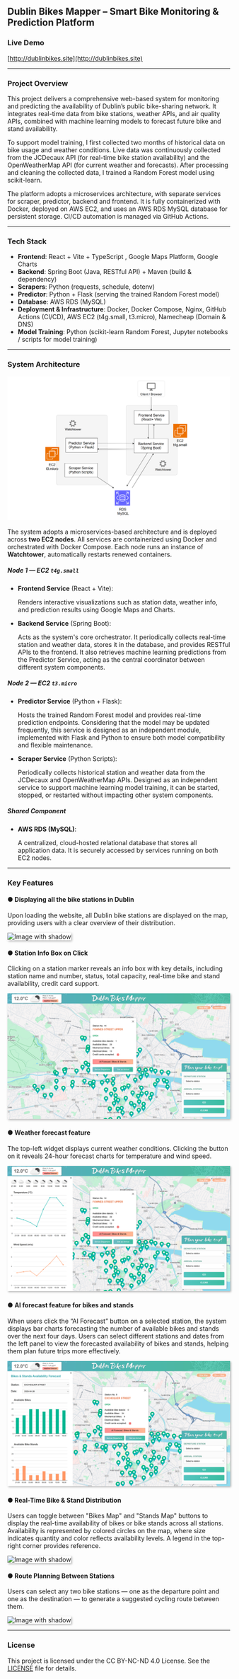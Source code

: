 ## Dublin Bikes Mapper – Smart Bike Monitoring & Prediction Platform



### Live Demo

[http://dublinbikes.site](http://dublinbikes.site)

------

### Project Overview

This project delivers a comprehensive web-based system for monitoring and predicting the availability of Dublin’s public bike-sharing network. It integrates real-time data from bike stations, weather APIs, and air quality APIs, combined with machine learning models to forecast future bike and stand availability.

To support model training, I first collected two months of historical data on bike usage and weather conditions. Live data was continuously collected from the JCDecaux API (for real-time bike station availability) and the OpenWeatherMap API (for current weather and forecasts). After processing and cleaning the collected data, I trained a Random Forest model using scikit-learn.

The platform adopts a microservices architecture, with separate services for scraper, predictor, backend and frontend. It is fully containerized with Docker, deployed on AWS EC2, and uses an AWS RDS MySQL database for persistent storage. CI/CD automation is managed via GitHub Actions.

------

###  Tech Stack

- **Frontend**: React + Vite + TypeScript , Google Maps Platform, Google Charts
- **Backend**: Spring Boot (Java, RESTful API) + Maven (build & dependency)
- **Scrapers**: Python (requests, schedule, dotenv)
- **Predictor**: Python + Flask  (serving the trained Random Forest model)
- **Database**: AWS RDS (MySQL)
- **Deployment & Infrastructure**: Docker, Docker Compose, Nginx, GitHub Actions (CI/CD), AWS EC2 (t4g.small, t3.micro), Namecheap (Domain & DNS)
- **Model Training**: Python (scikit-learn Random Forest, Jupyter notebooks / scripts for model training)

---

### System Architecture

![image-20250504222149642](docs/images/image-20250504222149642.png)

The system adopts a microservices-based architecture and is deployed across **two EC2 nodes**. All services are containerized using Docker and orchestrated with Docker Compose. Each node runs an instance of **Watchtower**, automatically restarts renewed containers. 

##### Node 1 — EC2 `t4g.small`

- **Frontend Service** (React + Vite):  
  
  Renders interactive visualizations such as station data, weather info, and prediction results using Google Maps and Charts.
  
- **Backend Service** (Spring Boot):  
  
  Acts as the system's core orchestrator. It periodically collects real-time station and weather data, stores it in the database, and provides RESTful APIs to the frontend. It also retrieves machine learning predictions from the Predictor Service, acting as the central coordinator between different system components.

##### Node 2 — EC2 `t3.micro`

- **Predictor Service** (Python + Flask):  
  
  Hosts the trained Random Forest model and provides real-time prediction endpoints. Considering that the model may be updated frequently, this service is designed as an independent module, implemented with Flask and Python to ensure both model compatibility and flexible maintenance.
  
- **Scraper Service** (Python Scripts):  
  
  Periodically collects historical station and weather data from the JCDecaux and OpenWeatherMap APIs. Designed as an independent service to support machine learning model training, it can be started, stopped, or restarted without impacting other system components.

##### **Shared Component**

- **AWS RDS (MySQL)**:  
  
  A centralized, cloud-hosted relational database that stores all application data. It is securely accessed by services running on both EC2 nodes.

---

### Key Features

#### **● Displaying all the bike stations in Dublin**

Upon loading the website, all Dublin bike stations are displayed on the map, providing users with a clear overview of their distribution. 

<img src="docs/images/image-20250426215749026.png" alt="Image with shadow" style="box-shadow: 2px 2px 5px rgba(0, 0, 0, 0.3); border: none;">



#### ● Station Info Box on Click

Clicking on a station marker reveals an info box with key details, including station name and number, status, total capacity, real-time bike and stand availability, credit card support.

<img src="docs/images/image-20250426215822921.png" alt="Image with shadow" style="box-shadow: 2px 2px 5px rgba(0, 0, 0, 0.3); border: none;">



#### **● Weather forecast feature**

The top-left widget displays current weather conditions. Clicking the button on it  reveals 24-hour forecast charts for temperature and wind speed.

<img src="docs/images/image-20250426215859705.png" alt="Image with shadow" style="box-shadow: 2px 2px 4px rgba(0, 0, 0, 0.3); border: none;">



#### ● **AI forecast feature for bikes and stands**

When users click the “AI Forecast” button on a selected station, the system displays bar charts forecasting the number of available bikes and stands over the next four days. Users can select different stations and dates from the left panel to view the forecasted availability of bikes and stands, helping them plan future trips more effectively.

<img src="docs/images/image-20250426220001780.png" alt="Image with shadow" style="box-shadow: 2px 2px 4px rgba(0, 0, 0, 0.3); border: none;">



#### **● Real-Time Bike & Stand Distribution**

Users can toggle between "Bikes Map" and "Stands Map" buttons to display the real-time availability of bikes or bike stands across all stations. Availability is represented by colored circles on the map, where size indicates quantity and color reflects availability levels. A legend in the top-right corner provides reference.

<img src="docs/images/image-20250426220032593.png" alt="Image with shadow" style="box-shadow: 2px 2px 4px rgba(0, 0, 0, 0.3); border: none;">



#### **● Route Planning Between Stations**

Users can select any two bike stations — one as the departure point and one as the destination — to generate a suggested cycling route between them. 

<img src="docs/images/image-20250426220136418.png" alt="Image with shadow" style="box-shadow: 2px 2px 4px rgba(0, 0, 0, 0.3); border: none;">

------

### License

This project is licensed under the CC BY-NC-ND 4.0 License. See the [LICENSE](./LICENSE) file for details.
